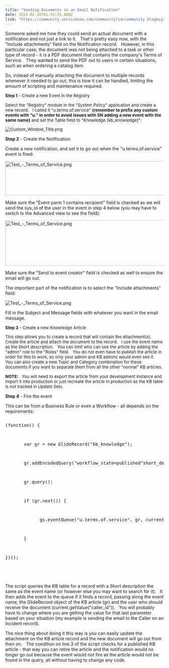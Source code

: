 ```yaml
---
title: "Sending Documents in an Email Notification"
date: 2015-02-16T01:52:21.000Z
link: "https://community.servicenow.com/community?id=community_blog&sys_id=651deea5dbd0dbc01dcaf3231f96196e"
---
```

<p>Someone asked me how they could send an actual document with a notification and not just a link to it.   That's pretty easy now, with the "Include attachments" field on the Notification record.   However, in this particular case, the document was not being attached to a task or other type of record - it is a PDF document that contains the company's Terms of Service.   They wanted to send the PDF out to users in certain situations, such as when ordering a catalog item.</p><p></p><p>So, instead of manually attaching the document to multiple records whenever it needed to go out, this is how it can be handled, limiting the amount of scripting and maintenance required.</p><p></p><p style="font-size: 13.3333330154419px;"><strong>Step 1</strong> - Create a new Event in the Registry</p><p style="font-size: 13.3333330154419px;">Select the "Registry" module in the "System Policy" application and create a new record.   I called it "u.terms.of.service" <strong>(remember to prefix any custom events with "u." in order to avoid issues with SN adding a new event with the same name)</strong> and set the Table field to "Knowledge [kb_knowledge]":</p><p style="font-size: 13.3333330154419px;"><img   alt="Custom_Window_Title.png" class="image-1 jive-image jiveImage" src="4597998adb1c97049c9ffb651f9619f6.iix"/></p><p></p><p></p><p><strong>Step 2</strong> - Create the Notification</p><p>Create a new notification, and set it to go out when the "u.terms.of.service" event is fired:</p><p><img   alt="Test_-_Terms_of_Service.png" class="jive-image image-3" height="109" src="83e5300adb5cdfc03eb27a9e0f961985.iix" style="height: 109px; width: 750.888888888889px;" width="751"/></p><p></p><p>Make sure the "Event parm 1 contains recipient" field is checked as we will send the sys_id of the user in the event in step 4 below (you may have to switch to the Advanced view to see the field):</p><p><img   alt="Test_-_Terms_of_Service.png" class="jive-image image-5" height="144" src="84c0984edb505304b322f4621f961986.iix" style="height: 144px; width: 769.655172413793px;" width="770"/></p><p>Make sure the "Send to event creator" field is checked as well to ensure the email will go out.</p><p></p><p>The important part of the notification is to select the "Include attachments" field:</p><p><img   alt="Test_-_Terms_of_Service.png" class="jive-image image-6" src="111fa7b1db98dfc0b322f4621f961977.iix" style="height: auto; width: auto;"/></p><p></p><p>Fill in the Subject and Message fields with whatever you want in the email message.</p><p></p><p></p><p style="font-size: 13.3333330154419px;"><strong>Step 3</strong> - Create a new Knowledge Article</p><p style="font-size: 13.3333330154419px;">This step allows you to create a record that will contain the attachment(s).   Create the article and attach the document to the record.   I use the event name as the Short description.   You can limit who can see the article by adding the "admin" role to the "Roles" field.   You do not even have to publish the article in order for this to work, so only your admin and KB admins would even see it.   You can also create a new Topic and Category combination for these documents if you want to separate them from all the other "normal" KB articles.</p><p style="font-size: 13.3333330154419px;"></p><p style="font-size: 13.3333330154419px;"><strong>NOTE:</strong>   You will need to export the article from your development instance and import it into production or just recreate the article in production as the KB table is not tracked in Update Sets.</p><p style="font-size: 13.3333330154419px;"></p><p></p><p><strong>Step 4</strong> - Fire the event</p><p>This can be from a Business Rule or even a Workflow - all depends on the requirements:</p><p></p><pre __default_attr="javascript" __jive_macro_name="code" class="jive_text_macro jive_macro_code _jivemacro_uid_14240299296032859" jivemacro_uid="_14240299296032859">
<p>(function() {</p>
<p>       var gr = new GlideRecord("kb_knowledge");</p>
<p>       gr.addEncodedQuery("workflow_state=published^short_description=u.terms.of.service");</p>
<p>       gr.query();</p>
<p>       if (gr.next()) {</p>
<p>             gs.eventQueue("u.terms.of.service", gr, current.getValue("caller_id"));</p>
<p>       }</p>
<p>})();</p>

</pre><p></p><p>The script queries the KB table for a record with a Short description the same as the event name (or however else you may want to search for it).   It then adds the event to the queue if it finds a record, passing along the event name, the GlideRecord object of the KB article (gr) and the user who should receive the document (current.getValue("caller_id")).   You will probably have to change where you are getting the value for that last parameter based on your situation (my example is sending the email to the Caller on an Incident record).</p><p></p><p>The nice thing about doing it this way is you can easily update the attachment on the KB article record and the new document will go out from then on.   The condition on line 3 of the script checks for a published KB article - that way you can retire the article and the notification would no longer go out because the event would not fire as the article would not be found in the query, all without having to change any code.</p>